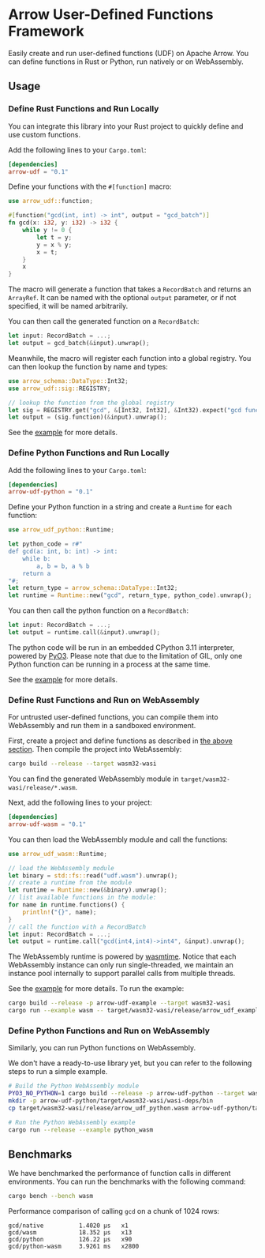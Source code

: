 # Arrow User-Defined Functions Framework

Easily create and run user-defined functions (UDF) on Apache Arrow.
You can define functions in Rust or Python, run natively or on WebAssembly.

## Usage

### Define Rust Functions and Run Locally

You can integrate this library into your Rust project to quickly define and use custom functions.

Add the following lines to your `Cargo.toml`:

```toml
[dependencies]
arrow-udf = "0.1"
```

Define your functions with the `#[function]` macro:

```rust
use arrow_udf::function;

#[function("gcd(int, int) -> int", output = "gcd_batch")]
fn gcd(x: i32, y: i32) -> i32 {
    while y != 0 {
        let t = y;
        y = x % y;
        x = t;
    }
    x
}
```

The macro will generate a function that takes a `RecordBatch` and returns an `ArrayRef`.
It can be named with the optional `output` parameter, or if not specified, it will be named arbitrarily.

You can then call the generated function on a `RecordBatch`:

```rust
let input: RecordBatch = ...;
let output = gcd_batch(&input).unwrap();
```

Meanwhile, the macro will register each function into a global registry.
You can then lookup the function by name and types:

```rust
use arrow_schema::DataType::Int32;
use arrow_udf::sig::REGISTRY;

// lookup the function from the global registry
let sig = REGISTRY.get("gcd", &[Int32, Int32], &Int32).expect("gcd function");
let output = (sig.function)(&input).unwrap();
```

See the [example](./arrow-udf/examples/rust.rs) for more details.

### Define Python Functions and Run Locally

Add the following lines to your `Cargo.toml`:

```toml
[dependencies]
arrow-udf-python = "0.1"
```

Define your Python function in a string and create a `Runtime` for each function:

```rust
use arrow_udf_python::Runtime;

let python_code = r#"
def gcd(a: int, b: int) -> int:
    while b:
        a, b = b, a % b
    return a
"#;
let return_type = arrow_schema::DataType::Int32;
let runtime = Runtime::new("gcd", return_type, python_code).unwrap();
```

You can then call the python function on a `RecordBatch`:

```rust
let input: RecordBatch = ...;
let output = runtime.call(&input).unwrap();
```

The python code will be run in an embedded CPython 3.11 interpreter, powered by [PyO3](pyo3.rs).
Please note that due to the limitation of GIL, only one Python function can be running in a process at the same time.

See the [example](./arrow-udf-python/examples/python.rs) for more details.

### Define Rust Functions and Run on WebAssembly

For untrusted user-defined functions, you can compile them into WebAssembly and run them in a sandboxed environment.

First, create a project and define functions as described in [the above section](#define-rust-functions-and-run-locally).
Then compile the project into WebAssembly:

```sh
cargo build --release --target wasm32-wasi
```

You can find the generated WebAssembly module in `target/wasm32-wasi/release/*.wasm`.

Next, add the following lines to your project:

```toml
[dependencies]
arrow-udf-wasm = "0.1"
```

You can then load the WebAssembly module and call the functions:

```rust
use arrow_udf_wasm::Runtime;

// load the WebAssembly module
let binary = std::fs::read("udf.wasm").unwrap();
// create a runtime from the module
let runtime = Runtime::new(&binary).unwrap();
// list available functions in the module:
for name in runtime.functions() {
    println!("{}", name);
}
// call the function with a RecordBatch
let input: RecordBatch = ...;
let output = runtime.call("gcd(int4,int4)->int4", &input).unwrap();
```

The WebAssembly runtime is powered by [wasmtime](https://wasmtime.dev/). 
Notice that each WebAssembly instance can only run single-threaded, we maintain an instance pool internally to support parallel calls from multiple threads.

See the [example](./arrow-udf-wasm/examples/wasm.rs) for more details. To run the example:

```sh
cargo build --release -p arrow-udf-example --target wasm32-wasi
cargo run --example wasm -- target/wasm32-wasi/release/arrow_udf_example.wasm
```

### Define Python Functions and Run on WebAssembly

Similarly, you can run Python functions on WebAssembly.

We don't have a ready-to-use library yet, but you can refer to the following steps to run a simple example.

```sh
# Build the Python WebAssembly module
PYO3_NO_PYTHON=1 cargo build --release -p arrow-udf-python --target wasm32-wasi
mkdir -p arrow-udf-python/target/wasm32-wasi/wasi-deps/bin
cp target/wasm32-wasi/release/arrow_udf_python.wasm arrow-udf-python/target/wasm32-wasi/wasi-deps/bin/python.wasm

# Run the Python WebAssembly example
cargo run --release --example python_wasm
```

## Benchmarks

We have benchmarked the performance of function calls in different environments.
You can run the benchmarks with the following command:

```sh
cargo bench --bench wasm
```

Performance comparison of calling `gcd` on a chunk of 1024 rows:

```
gcd/native          1.4020 µs   x1
gcd/wasm            18.352 µs   x13
gcd/python          126.22 µs   x90
gcd/python-wasm     3.9261 ms   x2800
```
